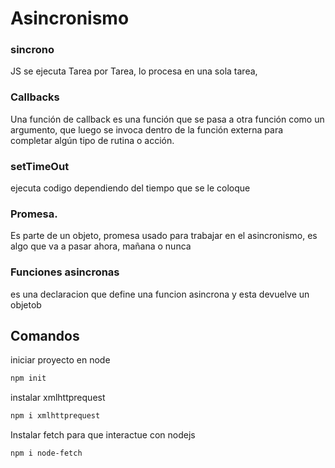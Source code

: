 # Asincronismo

### sincrono 
JS se ejecuta Tarea por Tarea, lo procesa en una sola tarea, 

### Callbacks
Una función de callback es una función que se pasa a otra función como un argumento, que luego se invoca dentro de la función externa para completar algún tipo de rutina o acción.

### setTimeOut
ejecuta codigo dependiendo del tiempo que se le coloque

### Promesa.
Es parte de un objeto, promesa usado para trabajar en el asincronismo, es algo que va a pasar ahora, mañana o nunca

### Funciones asincronas
es una declaracion que define una funcion asincrona y esta devuelve un objetob

## Comandos

iniciar proyecto en node
```sh
npm init
```
instalar xmlhttprequest
```sh
npm i xmlhttprequest
```
Instalar fetch para que interactue con nodejs
```sh
npm i node-fetch
```